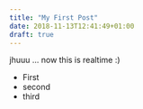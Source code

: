 ```yaml
---
title: "My First Post"
date: 2018-11-13T12:41:49+01:00
draft: true
---
```


jhuuu ... now this is realtime :)

- First
- second
- third
